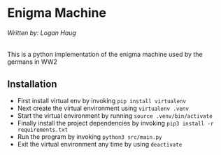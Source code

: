 # Enigma Machine
###### Written by: Logan Haug
This is a python implementation of the enigma machine used by the germans in WW2
## Installation
- First install virtual env by invoking `pip install virtualenv`
- Next create the virtual environment using `virtualenv .venv`
- Start the virtual environment by running `source .venv/bin/activate`
- Finally install the project dependencies by invoking `pip3 install -r requirements.txt`
- Run the program by invoking `python3 src/main.py`
- Exit the virtual environment any time by using `deactivate`
